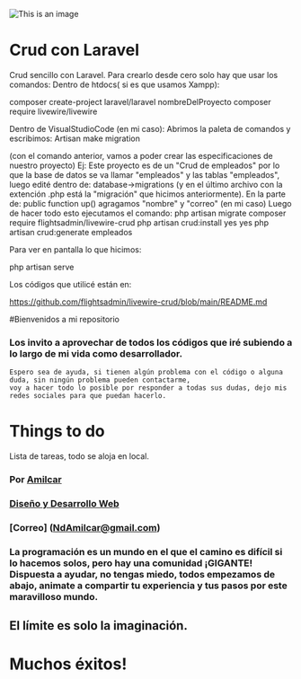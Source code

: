 ![This is an image]()

# Crud  con Laravel
Crud sencillo con Laravel.
Para crearlo desde cero solo hay que usar los comandos:
Dentro de htdocs( si es que usamos Xampp):

composer create-project laravel/laravel nombreDelProyecto
composer require livewire/livewire

Dentro de VisualStudioCode (en mi caso):
Abrimos la paleta de comandos y escribimos:
Artisan make migration

(con el comando anterior, vamos a poder crear las especificaciones de nuestro proyecto)
Ej: Este proyecto es de un "Crud de empleados" por lo que la base de datos se va llamar "empleados" y las tablas "empleados",
luego edité dentro de: database->migrations (y en el último archivo con la extención .php está la "migración" que hicimos anteriormente).
En la parte de:
public function up()
agragamos "nombre" y "correo" (en mi caso)
Luego de hacer todo esto ejecutamos el comando:
php artisan migrate
composer require flightsadmin/livewire-crud
php artisan crud:install
yes 
yes
php artisan crud:generate empleados

Para ver en pantalla lo que hicimos:

php artisan serve

Los códigos que utilicé están en:

https://github.com/flightsadmin/livewire-crud/blob/main/README.md


#Bienvenidos a mi repositorio


### Los invito a aprovechar de todos los códigos que iré subiendo a lo largo de mi vida como desarrollador.
    Espero sea de ayuda, si tienen algún problema con el código o alguna duda, sin ningún problema pueden contactarme,
    voy a hacer todo lo posible por responder a todas sus dudas, dejo mis redes sociales para que puedan hacerlo.

# Things to do
Lista de tareas, todo se aloja en local.


### Por [Amilcar](https://www.instagram.com/ndamilcar/?hl=es)
### [Diseño y Desarrollo Web](http://www.NdAdventure.com)
### [Correo] (NdAmilcar@gmail.com)

### La programación es un mundo en el que el camino es difícil si lo hacemos solos, pero hay una comunidad ¡GIGANTE! Dispuesta a ayudar, no tengas miedo, todos empezamos de abajo, animate a compartir tu experiencia y tus pasos por este maravilloso mundo.

## El límite es solo la imaginación.
  
 # Muchos éxitos!